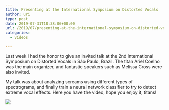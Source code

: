 ```yaml
---
title: Presenting at the International Symposium on Distorted Vocals
author: uri
type: post
date: 2019-07-31T18:38:06+00:00
url: /2019/07/presenting-at-the-international-symposium-on-distorted-vocals/
categories:
  - vídeos

---
```

Last week I had the honor to give an invited talk at the 2nd International Symposium on Distorted Vocals in São Paulo, Brazil. The titan Ariel Coelho was the main organizer, and fantastic speakers such as Melissa Cross were also invited.

My talk was about analyzing screams using different types of spectrograms, and finally train a neural network classifier to try to detect extreme vocal effects. Here you have the video, hope you enjoy it, titans!

[![](http://img.youtube.com/vi/iAC8Z74cb40/0.jpg)](https://youtube.com/watch?v=iAC8Z74cb40) 